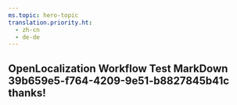 ```yaml
---
ms.topic: hero-topic
translation.priority.ht: 
  - zh-cn
  - de-de
---
```

## OpenLocalization Workflow Test MarkDown 39b659e5-f764-4209-9e51-b8827845b41c thanks!
